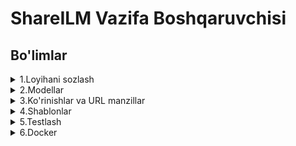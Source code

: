 # ShareILM Vazifa Boshqaruvchisi

## Bo'limlar

<details>
<summary>1.Loyihani sozlash</summary>

- [x] 1.ShareILM repozitoriyasini fork qilib, lokalga yuklab oling.
- [x] 2.Virtual muhitni `venv` yoki `pipenv` yordamida sozlang.
- [x] 3.`requirements.txt` faylida keltirilgan barcha bog'liqliklarni o'rnating.
- [x] 4.`.env` faylini yarating va ma'lumotlar bazasi sozlamalarini konfiguratsiya qiling.
- [x] 5.Dastlabki migratsiyalarni ishga tushiring va ma'lumotlar bazasi ulanishini tekshiring.
- [x] 6.`python manage.py runserver` buyrug'i yordamida serverni ishga tushiring.
- [x] 7.README faylida "Lokal sozlash" bo'limini qo'shib, sozlash jarayonini hujjatlashtiring.
- [x] 8.`django-environ` kutubxonasidan foydalangan holda xavfsiz muhit sozlamalarini boshqaring.
- [x] 9.Superuser yarating va administrator sifatida tizimga kiring.
- [x] 10.Statik va media fayllar uchun lokal sozlamalarni konfiguratsiya qiling.

</details>

<details>
<summary>2.Modellar</summary>

- [ ] 11.Mavjud modellarni ko'rib chiqing va har bir maydon uchun izohlar yozing.
- [ ] 12.`Book` modelini yarating: `title`, `author`, `publisher`, `ISBN`, `price`, `stock`, `category`, va `cover_image` maydonlari bilan.
- [ ] 13.`Category` modelini yarating: `name`, `slug`, va `description` maydonlari bilan.
- [ ] 14.`Book` modeliga `Category` modeliga foreign key qo'shing.
- [ ] 15.`Borrower` modelini yarating: `user`, `borrowed_books`, `due_date`, va `return_status` maydonlari bilan.
- [ ] 16.Kitob zaxirasini tekshirish uchun `Book` modelida maxsus metodlarni qo'shing.
- [ ] 17.Kitob sotib olish va qarz olish jarayonlarini qayd etish uchun `Transaction` modelini amalga oshiring.
- [ ] 18.Yangi modellar uchun migratsiya skriptini yozing.
- [ ] 19.Barcha maxsus model metodlari uchun unit-testlar qo'shing.
- [ ] 20.Modellarni Django shell yordamida sinab ko'ring.
- [ ] 21.`faker` yordamida `Book` va `Category` modellarini namunaviy ma'lumotlar bilan to'ldiruvchi maxsus Django komandasi yarating.
- [ ] 22.`Book` va `Category` modellar uchun namuna ma'lumotlarini avvaldan yuklash uchun fixtures qo'shing.

</details>

<details>
<summary>3.Ko'rinishlar va URL manzillar</summary>

- [ ] 23.Barcha kitoblarni sahifalash bilan ko'rsatish uchun ko'rinish yarating.
- [ ] 24.Har bir kitob uchun batafsil ma'lumot sahifasini yarating.
- [ ] 25.Kitoblarni sarlavha, muallif yoki ISBN bo'yicha qidirish funksiyasini amalga oshiring.
- [ ] 26.Kategoriyalar bo'yicha kitoblarni ko'rsatish uchun ko'rinish yarating.
- [ ] 27.Kitoblarga tegishli barcha ko'rinishlar uchun URL manzillarni yozing.
- [ ] 28.Foydalanuvchi tajribasini yaxshilash uchun nonushta navigatsiyasini amalga oshiring.
- [ ] 29.Foydalanuvchilar uchun kitoblarni qarz olish va qarz holatini kuzatish uchun ko'rinish yarating.
- [ ] 30.Administratorlar uchun zaxira darajasini boshqarish uchun boshqaruv paneli yarating.
- [ ] 31.Ko'rinishlarda so'rovlarni samaradorlik uchun optimallashtiring.

</details>

<details>
<summary>4.Shablonlar</summary>

- [ ] 32.Bosh shablonni bir xil header, footer va sidebar bilan yarating.
- [ ] 33.Yaqinda qo'shilgan va tavsiya etilgan kitoblarni ko'rsatadigan bosh sahifa shablonini yarating.
- [ ] 34.Kitob ma'lumotlari va zaxira holatini ko'rsatadigan kitob tafsiloti shablonini qo'shing.
- [ ] 35.Kitoblar uchun qidiruv natijalari shablonini yarating.
- [ ] 36.Kategoriyalarni rasmlar bilan ko'rsatadigan shablonni amalga oshiring.
- [ ] 37.Kitob narxlarini formatlash uchun maxsus shablon filtrini yozing.
- [ ] 38."Mening qarzga olingan kitoblarim" sahifasi uchun moslashuvchan shablon yarating.
- [ ] 39.Shablonlarni mobil va ish stollari qurilmalarida sinab ko'ring.

</details>

<details>
<summary>5.Testlash</summary>

- [ ] 40.Lokal sozlamalar to'g'ri ishlashini ta'minlash uchun skriptlarni sinovdan o'tkazing.
- [ ] 41.Barcha maxsus model metodlari uchun unit-testlar qo'shing.
- [ ] 42.Kitoblarga tegishli ko'rinishlar uchun integratsiya testlari yarating.
- [ ] 43.Shablonlarning har xil qurilmalarda javob qaytarishini sinab ko'ring.
- [ ] 44.Yangilanishlar uchun regressiya testlarini avtomatlashtiring.

</details>

<details>
<summary>6.Docker</summary>

- [ ] 45.`docker-compose.yml` faylini PostgreSQL bilan lokal rivojlantirish uchun qo'shing.
- [ ] 46.`docker-compose up` buyrug'ini ishga tushirib, Docker sozlamasini sinab ko'ring.
- [ ] 47.Docker sozlash jarayonini hujjatlashtiring.
- [ ] 48.Muhim xizmatlar uchun Docker sog'liqni tekshirishlarini yozing.
- [ ] 49.Dockerfile ni tezroq qurilish uchun optimallashtiring.

</details>
